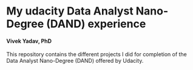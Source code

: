 # My udacity Data Analyst Nano-Degree (DAND) experience
#### Vivek Yadav, PhD
This repository contains the different projects I did for completion of the Data Analyst Nano-Degree (DAND) offered by Udacity.  
